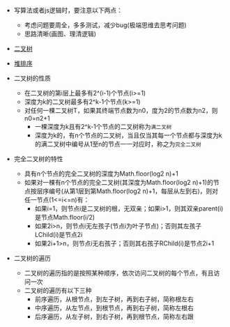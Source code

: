 - 写算法或者js逻辑时，要注意以下两点：
    - 考虑问题要周全，多多测试，减少bug(极端思维去思考问题)
    - 思路清晰(画图、理清逻辑)

- [二叉树](http://www.cnblogs.com/polly333/p/4740355.html)

- [堆排序](https://www.imooc.com/article/25546)

- 二叉树的性质
    - 在二叉树的第i层上最多有2^(i-1)个节点(i>=1)
    - 深度为k的二叉树最多有2^k-1个节点(k>=1)
    - 对任何一棵二叉树T，如果其终端节点数为n0，度为2的节点数为n2，则n0=n2+1
        - 一棵深度为k且有2^k-1个节点的二叉树称为`满二叉树`
        - 深度为k的，有n个节点的二叉树，当且仅当其每一个节点都与深度为k的满二叉树中编号从1至n的节点一一对应时，称之为`完全二叉树`

- 完全二叉树的特性
    - 具有n个节点的完全二叉树的深度为Math.floor(log2 n)+1
    - 如果对一棵有n个节点的完全二叉树(其深度为Math.floor(log2 n)+1)的节点按层序编号(从第1层到第Math.floor(log2 n)+1，每层从左到右)，则对任一节点(1<=i<=n)有：
        - 如果i=1，则节点i是二叉树的根，无双亲；如果i>1，则其双亲parent(i)是节点Math.floor(i/2)
        - 如果2i>n，则节点i无左孩子(节点i为叶子节点)；否则其左孩子LChild(i)是节点2i
        - 如果2i+1>n，则节点i无右孩子；否则其右孩子RChild(i)是节点2i+1

- 二叉树的遍历
    - 二叉树的遍历指的是按照某种顺序，依次访问二叉树的每个节点，有且访问一次
    - 二叉树的遍历有以下三种
        - 前序遍历，从根节点，到左子树，再到右子树，简称根左右
        - 中序遍历，从左节点，到根节点，再到右子树，简称左根右
        - 后序遍历，从左子树，到右子树，再到根节点，简称左右跟
